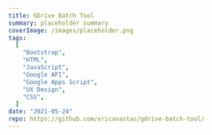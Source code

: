 ```yaml
---
title: GDrive Batch Tool
summary: placeholder summary
coverImage: /images/placeholder.png
tags:
  [
    "Bootstrap",
    "HTML",
    "JavaScript",
    "Google API",
    "Google Apps Script",
    "UX Design",
    "CSS",
  ]
date: "2021-05-24"
repo: https://github.com/ericanastas/gdrive-batch-tool/
---
```

